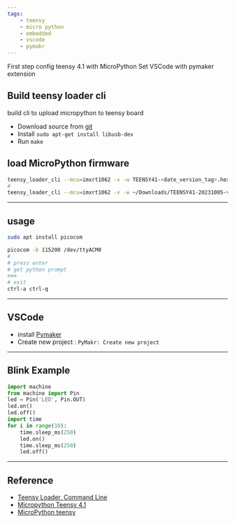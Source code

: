 ```yaml
---
tags:
    - teensy
    - micro python
    - embedded
    - vscode
    - pymakr
---
```


First step config teensy 4.1 with MicroPython
Set VSCode with pymaker extension


## Build teensy loader cli
build cli to upload micropython to teensy board

- Download source from [git](https://github.com/PaulStoffregen/teensy_loader_cli)
- Install `sudo apt-get install libusb-dev`
- Run `make`


## load MicroPython firmware
```bash
teensy_loader_cli --mcu=imxrt1062 -v -w TEENSY41-<date_version_tag>.hex
#
teensy_loader_cli --mcu=imxrt1062 -v -w ~/Downloads/TEENSY41-20231005-v1.21.0.hex
```

---

## usage

```bash
sudo apt install picocom
```

```bash
picocom -b 115200 /dev/ttyACM0
#
# press enter
# get python prompt
>>>
# exit
ctrl-a ctrl-q
```

---

## VSCode
- install [Pymaker]()
- Create new project : `PyMakr: Create new project`


---

## Blink Example

```python
import machine
from machine import Pin
led = Pin('LED', Pin.OUT)
led.on()
led.off()
import time
for i in range(10):
    time.sleep_ms(250)
    led.on()
    time.sleep_ms(250)
    led.off()
```

---
## Reference
- [Teensy Loader, Command Line](https://www.pjrc.com/teensy/loader_cli.html)
- [Micropython Teensy 4.1](https://micropython.org/download/TEENSY41/)
- [MicroPython teensy](https://forum.micropython.org/viewtopic.php?t=6783&start=280)
